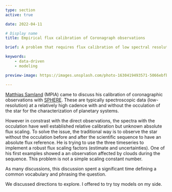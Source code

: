 ```yaml
---
type: section
active: true

date: 2022-04-11

# Display name
title: Empirical flux calibration of Coronagraph observations

brief: A problem that requires flux calibration of low spectral resolution time series data.

keywords:
    - data-driven
    - modeling

preview-image: https://images.unsplash.com/photo-1630419493571-5066ebfb5889?ixlib=rb-1.2.1&ixid=MnwxMjA3fDB8MHxwaG90by1wYWdlfHx8fGVufDB8fHx8&auto=format&fit=crop&w=1726&q=80

---
```

[Matthias Samland](https://www2.mpia-hd.mpg.de/~samland/) (MPIA) came to discuss his calibration of coronagraphic observations with [SPHERE](https://www.eso.org/sci/facilities/paranal/instruments/sphere/overview.html). These are typically spectroscopic data (low-resolution) at a relatively high cadence with and without the occulation of the star for the characterization of planetary systems.

However in constrast with the direct observations, the spectra with the occulation have well established relative calibration but unknown absolute flux scaling. To solve the issue, the traditional way is to observe the star without the occulation before and after the scientific sequence to have an absolute flux reference. He is trying to use the three timeseries to implement a robust flux scaling factors (estimate and uncertainties). One of his first examples showed a an observation affected by clouds during the sequence. This problem is not a simple scaling constant number.

As many discussions, this discussion spent a significant time defining a common vocabulary and phrasing the question.

We discussed directions to explore. I offered to try toy models on my side.